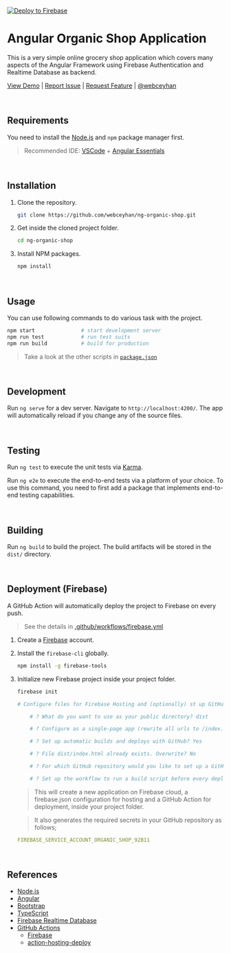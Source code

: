 <!-- AUTOMATION BADGES -->

[![Deploy to Firebase](https://github.com/webceyhan/ng-organic-shop/actions/workflows/firebase.yml/badge.svg)](https://github.com/webceyhan/ng-organic-shop/actions/workflows/firebase.yml)

<!-- LOGO (OPTIONAL) -->
<!-- <img src="./src/assets/hero.png" width="100px"> -->


<!-- HEADER ///////////////////////////////////////////////////////////// -->

# Angular Organic Shop Application

This is a very simple online grocery shop application which covers many aspects of the Angular Framework using Firebase Authentication and Realtime Database as backend.

[View Demo](https://organic-shop-92b11.web.app) |
[Report Issue](https://github.com/webceyhan/ng-organic-shop/issues) |
[Request Feature](https://github.com/webceyhan/ng-organic-shop/pulls) |
[@webceyhan](https://twitter.com/webceyhan)

<br>
<!-- REQUIREMENTS /////////////////////////////////////////////////////// -->

## Requirements

You need to install the [Node.js](https://nodejs.dev/)
and `npm` package manager first.

> Recommended IDE:
> [VSCode](https://code.visualstudio.com/) + [Angular Essentials](https://marketplace.visualstudio.com/items?itemName=johnpapa.angular-essentials)

<br>
<!-- INSTALLATION //////////////////////////////////////////////////////// -->

## Installation

1. Clone the repository.
    ```sh
    git clone https://github.com/webceyhan/ng-organic-shop.git
    ```
2. Get inside the cloned project folder.
    ```sh
    cd ng-organic-shop
    ```
3. Install NPM packages.
    ```sh
    npm install
    ```

<br>
<!-- USAGE /////////////////////////////////////////////////////////////// -->

## Usage

You can use following commands to do various task with the project.

```sh
npm start               # start development server
npm run test            # run test suits
npm run build           # build for production
```

> Take a look at the other scripts in [`package.json`](./package.json)

<br>
<!-- DEVELOPMENT ///////////////////////////////////////////////////////// -->

## Development

Run `ng serve` for a dev server. Navigate to `http://localhost:4200/`. The app will automatically reload if you change any of the source files.

<br>
<!-- TESTING ///////////////////////////////////////////////////////////// -->

## Testing

Run `ng test` to execute the unit tests via [Karma](https://karma-runner.github.io).

Run `ng e2e` to execute the end-to-end tests via a platform of your choice. To use this command, you need to first add a package that implements end-to-end testing capabilities.

<br>
<!-- BUILDING //////////////////////////////////////////////////////////// -->

## Building

Run `ng build` to build the project. The build artifacts will be stored in the `dist/` directory.

<br>
<!-- DEPLOYMENT ////////////////////////////////////////////////////////// -->

## Deployment (Firebase)

A GitHub Action will automatically deploy the project to Firebase on every push.

> See the details in [.github/workflows/firebase.yml](./.github/workflows/firebase.yml)

1. Create a [Firebase](https://firebase.google.com/) account.

2. Install the `firebase-cli` globally.

    ```sh
    npm install -g firebase-tools
    ```

3. Initialize new Firebase project inside your project folder.

    ```sh
    firebase init
    
    # Configure files for Firebase Hosting and (optionally) st up GitHub Action deploys

        # ? What do you want to use as your public directory? dist

        # ? Configure as a single-page app (rewrite all urls to /index.html)? Yes

        # ? Set up automatic builds and deploys with GitHub? Yes

        # ? File dist/index.html already exists. Overwrite? No

        # ? For which GitHub repository would you like to set up a GitHub workflow? (format: user/repository) webceyhan/vue-splendid-food

        # ? Set up the workflow to run a build script before every deploy? Yes
    ```

    > This will create a new application on Firebase cloud, a firebase.json configuration for hosting and a GitHub Action for deployment, inside your project folder.

    > It also generates the required secrets in your GitHub repository as follows;

    ```yaml
    FIREBASE_SERVICE_ACCOUNT_ORGANIC_SHOP_92B11
    ```


<br>
<!-- REFERENCES ////////////////////////////////////////////////////////// -->

## References

-   [Node.js](https://nodejs.dev/)
-   [Angular](https://angular.io/)
-   [Bootstrap](https://getbootstrap.com)
-   [TypeScript](https://www.typescriptlang.org)
-   [Firebase Realtime Database](https://firebase.google.com/products/realtime-database)
-   [GitHub Actions](https://docs.github.com/en/actions)
    -   [Firebase](https://firebase.google.com/)
    -   [action-hosting-deploy](https://github.com/FirebaseExtended/action-hosting-deploy)
